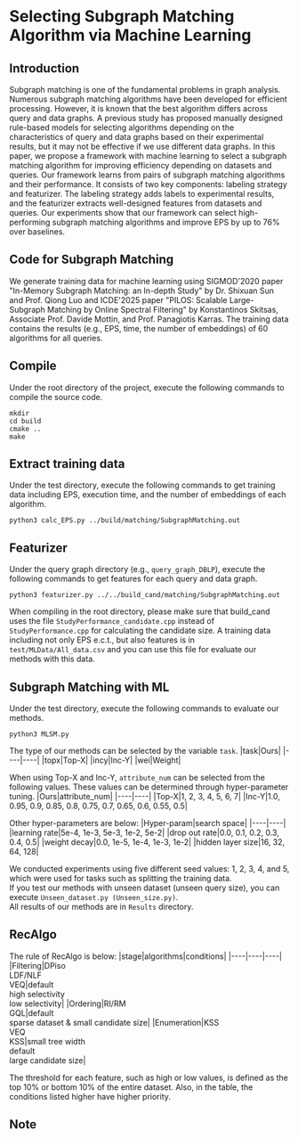 # Selecting Subgraph Matching Algorithm via Machine Learning

## Introduction
Subgraph matching is one of the fundamental problems in graph analysis. Numerous subgraph matching algorithms have been developed for efficient processing. However, it is known that the best algorithm differs across query and data graphs. A previous study has proposed manually designed rule-based models for selecting algorithms depending on the characteristics of query and data graphs based on their experimental results, but it may not be effective if we use different data graphs. In this paper, we propose a framework with machine learning to select a subgraph matching algorithm for improving efficiency depending on datasets and queries. Our framework learns from pairs of subgraph matching algorithms and their performance. It consists of two key components: labeling strategy and featurizer. The labeling strategy adds labels to experimental results, and the featurizer extracts well-designed features from datasets and queries. Our experiments show that our framework can select high-performing subgraph matching algorithms and improve EPS by up to 76% over baselines.

## Code for Subgraph Matching
We generate training data for machine learning using SIGMOD'2020 paper "In-Memory Subgraph Matching: an In-depth Study" by Dr. Shixuan Sun and Prof. Qiong Luo and ICDE'2025 paper "PILOS: Scalable Large-Subgraph Matching by Online Spectral Filtering" by Konstantinos Skitsas, Associate Prof. Davide Mottin, and Prof. Panagiotis Karras. 
The training data contains the results (e.g., EPS, time, the number of embeddings) of 60 algorithms for all queries.

## Compile
Under the root directory of the project, execute the following commands to compile the source code.
```
mkdir
cd build
cmake ..
make
```

## Extract training data
Under the test directory, execute the following commands to get training data including EPS, execution time, and the number of embeddings of each algorithm.
```
python3 calc_EPS.py ../build/matching/SubgraphMatching.out
```

## Featurizer
Under the query graph directory (e.g., ```query_graph_DBLP```), execute the following commands to get features for each query and data graph.
```
python3 featurizer.py ../../build_cand/matching/SubgraphMatching.out
```
When compiling in the root directory, please make sure that build_cand uses the file ```StudyPerformance_candidate.cpp``` instead of ```StudyPerformance.cpp``` for calculating the candidate size.
A training data including not only EPS e.c.t., but also features is in ```test/MLData/All_data.csv``` and you can use this file for evaluate our methods with this data.

## Subgraph Matching with ML
Under the test directory, execute the following commands to evaluate our methods.
```
python3 MLSM.py
```
The type of our methods can be selected by the variable ```task```.
|task|Ours|
|----|----|
|topx|Top-X|
|incy|Inc-Y|
|wei|Weight|

When using Top-X and Inc-Y, ```attribute_num``` can be selected from the following values. These values can be determined through hyper-parameter tuning.
|Ours|attribute_num|
|----|----|
|Top-X|1, 2, 3, 4, 5, 6, 7|
|Inc-Y|1.0, 0.95, 0.9, 0.85, 0.8, 0.75, 0.7, 0.65, 0.6, 0.55, 0.5|

Other hyper-parameters are below:
|Hyper-param|search space|
|----|----|
|learning rate|5e-4, 1e-3, 5e-3, 1e-2, 5e-2|
|drop out rate|0.0, 0.1, 0.2, 0.3, 0.4, 0.5|
|weight decay|0.0, 1e-5, 1e-4, 1e-3, 1e-2|
|hidden layer size|16, 32, 64, 128|

We conducted experiments using five different seed values: 1, 2, 3, 4, and 5, which were used for tasks such as splitting the training data.\
If you test our methods with unseen dataset (unseen query size), you can execute ```Unseen_dataset.py (Unseen_size.py)```.\
All results of our methods are in ```Results``` directory.

## RecAlgo
The rule of RecAlgo is below:
|stage|algorithms|conditions|
|----|----|----|
|Filtering|DPiso<br>LDF/NLF<br>VEQ|default<br>high selectivity<br>low selectivity|
|Ordering|RI/RM<br>GQL|default<br>sparse dataset & small candidate size|
|Enumeration|KSS<br>VEQ<br>KSS|small tree width<br>default<br>large candidate size|

The threshold for each feature, such as high or low values, is defined as the top 10% or bottom 10% of the entire dataset.
Also, in the table, the conditions listed higher have higher priority.

## Note
